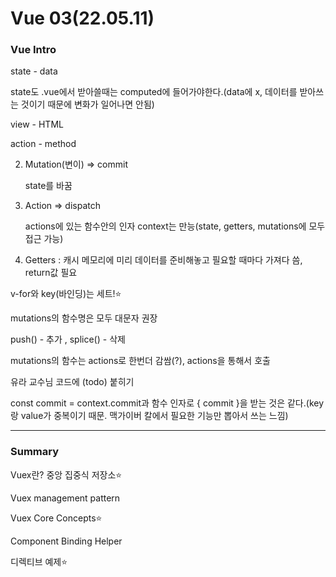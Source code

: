 # Vue 03(22.05.11)

### Vue Intro



state - data

state도 .vue에서 받아쓸때는 computed에 들어가야한다.(data에 x, 데이터를 받아쓰는 것이기 때문에 변화가 일어나면 안됨)

view - HTML

action - method



2. Mutation(변이) => commit

   state를 바꿈

3. Action => dispatch

   actions에 있는 함수안의 인자 context는 만능(state, getters, mutations에 모두 접근 가능)
   
4. Getters : 캐시 메모리에 미리 데이터를 준비해놓고 필요할 때마다 가져다 씀, return값 필요



v-for와 key(바인딩)는 세트!⭐

mutations의 함수명은 모두 대문자 권장

push() - 추가 , splice() - 삭제

mutations의 함수는 actions로 한번더 감쌈(?), actions을 통해서 호출

유라 교수님 코드에 (todo) 붙히기

const commit = context.commit과 함수 인자로 { commit }을 받는 것은 같다.(key랑 value가 중복이기 때문. 맥가이버 칼에서 필요한 기능만 뽑아서 쓰는 느낌)



--------------------------------

### Summary

Vuex란? 중앙 집중식 저장소⭐

Vuex management pattern

Vuex Core Concepts⭐

Component Binding Helper

디렉티브 예제⭐
